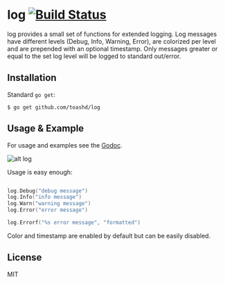 # log [![Build Status](https://travis-ci.org/toashd/log.svg)](https://travis-ci.org/toashd/log)

log provides a small set of functions for extended logging. Log messages have different levels (Debug, Info, Warning, Error), are colorized per level and are prepended with an optional timestamp. Only messages greater or equal to the set log level will be logged to standard out/error.

## Installation

Standard `go get`:

```
$ go get github.com/toashd/log
```

## Usage & Example

For usage and examples see the [Godoc](http://godoc.org/github.com/toashd/log).

![alt log](https://cloud.githubusercontent.com/assets/1436166/12043339/a920b3f4-ae84-11e5-87da-ab70e5ce1fe0.png)

Usage is easy enough:

```go

log.Debug("debug message")
log.Info("info message")
log.Warn("warning message")
log.Error("error message")

log.Errorf("%s error message", "formatted")

```

Color and timestamp are enabled by default but can be easily disabled.

## License
MIT
